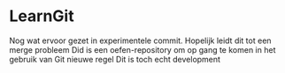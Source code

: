 # LearnGit
Nog wat ervoor gezet in experimentele commit. Hopelijk leidt dit tot een merge probleem
Did is een oefen-repository om op gang te komen in het gebruik van Git
nieuwe regel
Dit is toch echt development

